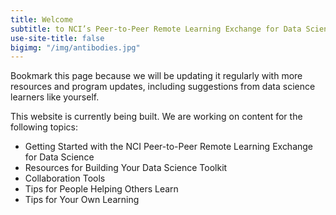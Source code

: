 ```yaml
---
title: Welcome
subtitle: to NCI’s Peer-to-Peer Remote Learning Exchange for Data Science
use-site-title: false
bigimg: "/img/antibodies.jpg"
---
```


Bookmark this page because we will be updating it regularly with more resources and program updates, including suggestions from data science learners like yourself.

This website is currently being built.  We are working on content for the following topics:
* Getting Started with the NCI Peer-to-Peer Remote Learning Exchange for Data Science
* Resources for Building Your Data Science Toolkit
* Collaboration Tools
* Tips for People Helping Others Learn
* Tips for Your Own Learning
